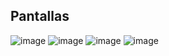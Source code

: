 ## Pantallas
![image](https://github.com/user-attachments/assets/e37b244b-ba7e-4ae2-9292-8f450c1831f0)
![image](https://github.com/user-attachments/assets/16998096-352d-4639-8da5-a368d2b3472e)
![image](https://github.com/user-attachments/assets/079cfa69-db6f-484a-b32a-a025d33efba3)
![image](https://github.com/user-attachments/assets/7d389e8e-e8fb-4ce6-a174-27894d51aafb)
